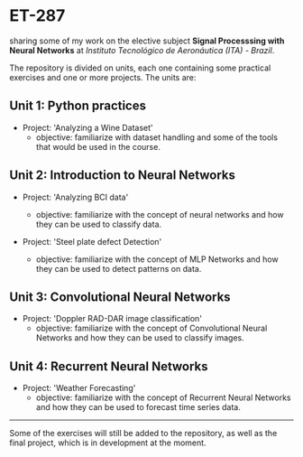 # ET-287

sharing some of my work on the elective subject **Signal Processsing with Neural Networks** at *Instituto Tecnológico de Aeronáutica (ITA) - Brazil*.

The repository is divided on units, each one containing some practical exercises and one or more projects. The units are:

## Unit 1: Python practices
- Project: 'Analyzing a Wine Dataset'
    - objective: familiarize with dataset handling and some of the tools that would be used in the course.

## Unit 2: Introduction to Neural Networks
- Project: 'Analyzing BCI data'
    - objective: familiarize with the concept of neural networks and how they can be used to classify data.

- Project: 'Steel plate defect Detection'
    - objective: familiarize with the concept of MLP Networks and how they can be used to detect patterns on data.

## Unit 3: Convolutional Neural Networks
- Project: 'Doppler RAD-DAR image classification'
    - objective: familiarize with the concept of Convolutional Neural Networks and how they can be used to classify images.

## Unit 4: Recurrent Neural Networks
- Project: 'Weather Forecasting'
    - objective: familiarize with the concept of Recurrent Neural Networks and how they can be used to forecast time series data.

---

Some of the exercises will still be added to the repository, as well as the final project, which is in development at the moment.